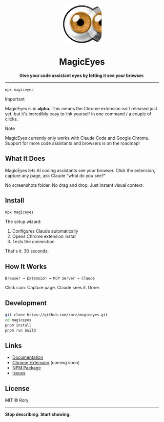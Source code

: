 <div align="center">
  <img src="./main-icon.png" alt="MagicEyes" width="128" height="128" />
  
  # MagicEyes
  
  
  **Give your code assistant eyes by letting it see your browser.**
  
  ---
</div>

```bash
npx magiceyes
```


> [!IMPORTANT] 
> MagicEyes is in **alpha.**
> This means the Chrome extension isn't released just yet, but it's
> incredibly easy to link yourself in one command / a couple of clicks.

> [!NOTE]
> MagicEyes currently only works with Claude Code and Google Chrome.
> Support for more code assistants and browsers is on the roadmap!

## What It Does

MagicEyes lets AI coding assistants see your browser. Click the extension, capture any page, ask Claude "what do you see?"

No screenshots folder. No drag and drop. Just instant visual context.

## Install

```bash
npx magiceyes
```

The setup wizard:

1. Configures Claude automatically
2. Opens Chrome extension install
3. Tests the connection

That's it. 30 seconds.

## How It Works

```
Browser → Extension → MCP Server → Claude
```

Click icon. Capture page. Claude sees it. Done.

## Development

```bash
git clone https://github.com/rorz/magiceyes.git
cd magiceyes
pnpm install
pnpm run build
```

## Links

- [Documentation](https://magiceyes.dev)
- [Chrome Extension](https://chrome.google.com/webstore/detail/magiceyes) (coming soon)
- [NPM Package](https://www.npmjs.com/package/magiceyes)
- [Issues](https://github.com/rorz/magiceyes/issues)

## License

MIT © Rory

---

**Stop describing. Start showing.**

